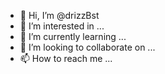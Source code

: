 - 👋 Hi, I’m @drizzBst
- 👀 I’m interested in ...
- 🌱 I’m currently learning ...
- 💞️ I’m looking to collaborate on ...
- 📫 How to reach me ...

<!---
drizzBst/drizzBst is a ✨ special ✨ repository because its `README.md` (this file) appears on your GitHub profile.
You can click the Preview link to take a look at your changes.
--->
